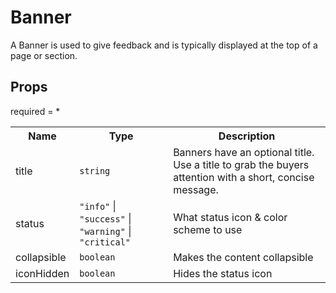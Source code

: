 # Banner

A Banner is used to give feedback and is typically displayed at the top of a page or section.

## Props

required = \*

<table><tr><th>Name</th><th>Type</th><th>Description</th></tr><tr><td>title</td><td><code>string</code></td><td>Banners have an optional title. Use a title to grab the buyers attention with a short, concise message.</td></tr><tr><td>status</td><td><code>"info"</code> | <code>"success"</code> | <code>"warning"</code> | <code>"critical"</code></td><td>What status icon & color scheme to use</td></tr><tr><td>collapsible</td><td><code>boolean</code></td><td>Makes the content collapsible</td></tr><tr><td>iconHidden</td><td><code>boolean</code></td><td>Hides the status icon</td></tr></table>
